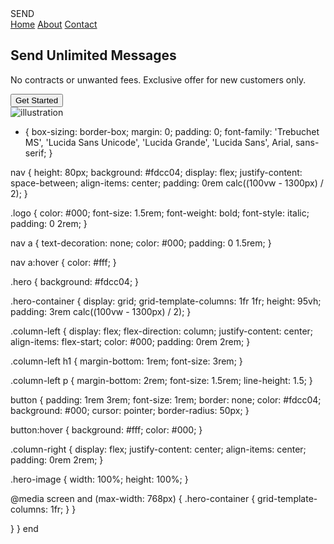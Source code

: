 <!DOCTYPE html>
<html lang="en">
  <head>
    <meta charset="UTF-8" />
    <meta name="viewport" content="width=device-width, initial-scale=1.0" />
    <title>Document</title>
    <link rel="stylesheet" href="style.css" />
  </head>
  <body>
    <nav>
      <div class="logo">SEND</div>
      <div class="nav-items">
        <a href="/">Home</a> <a href="/">About</a> <a href="/">Contact</a>
      </div>
    </nav>
    <section class="hero">
      <div class="hero-container">
        <div class="column-left">
          <h1>Send Unlimited Messages</h1>
          <p>
            No contracts or unwanted fees. Exclusive offer for new customers
            only.
          </p>
          <button>Get Started</button>
        </div>
        <div class="column-right">
          <img
            src="./image-1.svg"
            alt="illustration
        "
            class="hero-image"
          />
        </div>
      </div>
    </section>
  </body>
</html>


* {
  box-sizing: border-box;
  margin: 0;
  padding: 0;
  font-family: 'Trebuchet MS', 'Lucida Sans Unicode', 'Lucida Grande',
    'Lucida Sans', Arial, sans-serif;
}

nav {
  height: 80px;
  background: #fdcc04;
  display: flex;
  justify-content: space-between;
  align-items: center;
  padding: 0rem calc((100vw - 1300px) / 2);
}

.logo {
  color: #000;
  font-size: 1.5rem;
  font-weight: bold;
  font-style: italic;
  padding: 0 2rem;
}

nav a {
  text-decoration: none;
  color: #000;
  padding: 0 1.5rem;
}

nav a:hover {
  color: #fff;
}

.hero {
  background: #fdcc04;
}

.hero-container {
  display: grid;
  grid-template-columns: 1fr 1fr;
  height: 95vh;
  padding: 3rem calc((100vw - 1300px) / 2);
}

.column-left {
  display: flex;
  flex-direction: column;
  justify-content: center;
  align-items: flex-start;
  color: #000;
  padding: 0rem 2rem;
}

.column-left h1 {
  margin-bottom: 1rem;
  font-size: 3rem;
}

.column-left p {
  margin-bottom: 2rem;
  font-size: 1.5rem;
  line-height: 1.5;
}

button {
  padding: 1rem 3rem;
  font-size: 1rem;
  border: none;
  color: #fdcc04;
  background: #000;
  cursor: pointer;
  border-radius: 50px;
}

button:hover {
  background: #fff;
  color: #000;
}

.column-right {
  display: flex;
  justify-content: center;
  align-items: center;
  padding: 0rem 2rem;
}

.hero-image {
  width: 100%;
  height: 100%;
}

@media screen and (max-width: 768px) {
  .hero-container {
    grid-template-columns: 1fr;
  }
}

}
  } end
